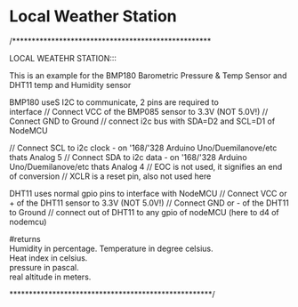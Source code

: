 # Local Weather Station


/*************************************************** 

  LOCAL WEATEHR STATION:::
  
  This is an example for the BMP180 Barometric Pressure & Temp Sensor and DHT11 temp and Humidity sensor
  
  BMP180 useS I2C to communicate, 2 pins are required to  
  interface
  // Connect VCC of the BMP085 sensor to 3.3V (NOT 5.0V!)
  // Connect GND to Ground
  // connect i2c bus with SDA=D2 and SCL=D1 of NodeMCU 

  // Connect SCL to i2c clock - on '168/'328 Arduino Uno/Duemilanove/etc thats Analog 5
  // Connect SDA to i2c data - on '168/'328 Arduino Uno/Duemilanove/etc thats Analog 4
  // EOC is not used, it signifies an end of conversion
  // XCLR is a reset pin, also not used here

  DHT11 uses normal gpio pins to interface with NodeMCU
  // Connect VCC or + of the DHT11 sensor to 3.3V (NOT 5.0V!)
  // Connect GND or - of the DHT11 to Ground
  // connect out of DHT11 to any gpio of nodeMCU (here to  d4 of nodemcu)

  #returns    
	Humidity in percentage.
	Temperature in degree celsius.  
	Heat index in celsius.  
	pressure in pascal.  
	real altitude in meters.   
  
 ****************************************************/